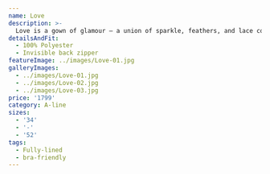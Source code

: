```yaml
---
name: Love
description: >-
  Love is a gown of glamour – a union of sparkle, feathers, and lace combined to create the spectacular. Love’s design features a plunging V neck bodice with full construction and soft gathers, created to highlight the bust and waist, and accented with embroidered, beaded lace appliques and soft feathers.
detailsAndFit:
  - 100% Polyester
  - Invisible back zipper
featureImage: ../images/Love-01.jpg
galleryImages:
  - ../images/Love-01.jpg
  - ../images/Love-02.jpg
  - ../images/Love-03.jpg
price: '1799'
category: A-line
sizes:
  - '34'
  - '-'
  - '52'
tags:
  - Fully-lined
  - bra-friendly
---
```



